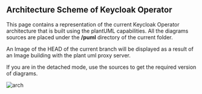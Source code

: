 ## Architecture Scheme of Keycloak Operator

This page contains a representation of the current Keycloak Operator architecture that is built using the plantUML capabilities. 
All the diagrams sources are placed under the **/puml** directory of the current folder. 

An Image of the HEAD of the current branch will be displayed as a result of an Image building with the plant uml proxy server. 

If you are in the detached mode, use the sources to get the required version of diagrams.

![arch](http://www.plantuml.com/plantuml/proxy?src=https://raw.githubusercontent.com/epam/edp-keycloak-operator/master/documentation/puml/arch.puml) 